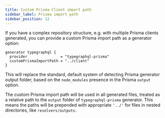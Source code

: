 ```yaml
---
title: Custom Prisma Client import path
sidebar_label: Prisma import path
sidebar_position: 12
---
```


If you have a complex repository structure, e.g. with multiple Prisma clients generated, you can provide a custom Prisma import path as a generator option:

```prisma {3}
generator typegraphql {
  provider               = "typegraphql-prisma"
  customPrismaImportPath = "../client"
}
```

This will replace the standard, default system of detecting Prisma generator output folder, based on the `node_modules` presence in the Prisma `output` option.

The custom Prisma import path will be used in all generated files, treated as a relative path to the `output` folder of `typegraphql-prisma` generator. This means the paths will be prepended with appropriate `'../'` for files in nested directories, like `resolvers/outputs`.
